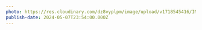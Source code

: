 ```yaml
---
photo: https://res.cloudinary.com/dz8vyplpm/image/upload/v1718545416/IMG_9750_onbts6.jpg
publish-date: 2024-05-07T23:54:00.000Z
---
```

